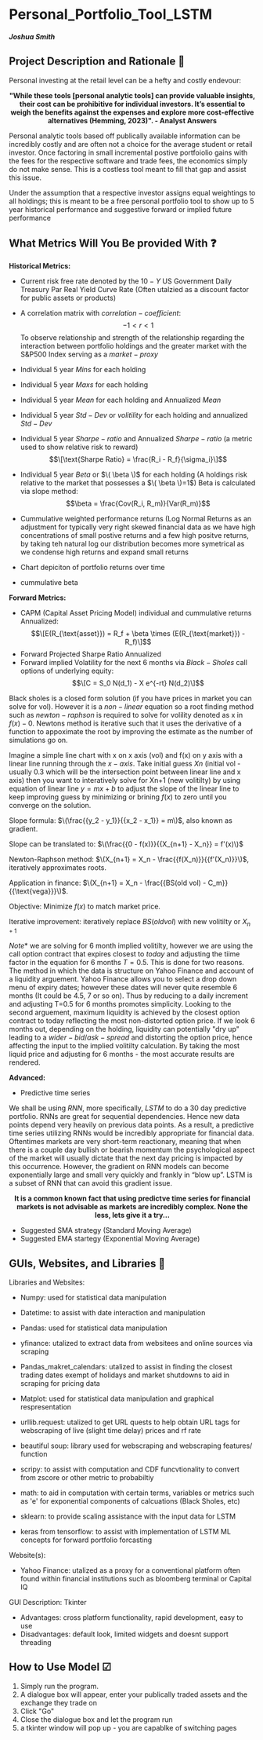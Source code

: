 # Personal_Portfolio_Tool_LSTM
##### Joshua Smith 
## Project Description and Rationale &#x1F4D3;
Personal investing at the retail level can be a hefty and costly endevour:
<p align="center">
  <b>"While these tools [personal analytic tools] can provide valuable insights, their cost can be prohibitive for individual investors. It’s essential to weigh the benefits against the expenses and explore more cost-effective alternatives (Hemming, 2023)". - Analyst Answers</b>
</p>

Personal analytic tools based off publically available information can be incredibly costly and are often not a choice for the average student or retail investor. Once factoring in small incremental postive portfoiolio gains with the fees for the respective software and trade fees,  the economics simply do not make sense. This is a costless tool meant to fill that gap and assist this issue.

Under  the assumption that a respective investor assigns equal weightings to all holdings; this is meant to be a free personal portfolio tool to show up to 5 year historical performance and suggestive forward or implied future performance

## What Metrics Will You Be provided With &#x2753;
<p align="left">
  <b>Historical Metrics: </b>
</p>

* Current risk free rate denoted by the $10-Y$ US Government Daily Treasury Par Real Yield Curve Rate (Often utalzied as a discount factor for public assets or products)
* A correlation matrix with $correlation-coefficient$: $$-1 < r < 1$$ To observe relationship and strength of the relationship regarding the interaction between portfolio holdings and the greater market with the S&P500 Index serving as a $market-proxy$
* Individual 5 year $Mins$ for each holding
* Individual 5 year $Maxs$ for each holding
* Individual 5 year $Mean$ for each holding  and Annualized $Mean$
* Individual 5 year $Std-Dev$ or $volitility$ for each holding and annualized $Std-Dev$
* Individual 5 year $Sharpe-ratio$ and Annualized $Sharpe-ratio$ (a metric used to show relative risk to reward) $$\[\text{Sharpe Ratio} = \frac{R_i - R_f}{\sigma_i}\]$$
* Individual 5 year $Beta$ or $\( \beta \)$ for each holding (A holdings risk relative to the market that possesses a $\( \beta \)=1$)
  Beta is calculated via slope method:
  $$\beta = \frac{Cov(R_i, R_m)}{Var(R_m)}$$

* Cummulative weighted performance returns (Log Normal Returns as an adjustment for typically very right skewed financial data as we have high concentrations of small postive returns and a few high positve returns, by taking teh natural log our distribution becomes more symetrical as we condense high returns and expand small returns
* Chart depiciton of portfolio returns over time
* cummulative beta

<p align="left">
  <b>Forward Metrics: </b>
</p>

* CAPM (Capital Asset Pricing Model) individual and cummulative returns Annualized: $$\[E(R_{\text{asset}}) = R_f + \beta \times (E(R_{\text{market}}) - R_f)\]$$
* Forward Projected Sharpe Ratio Annualized
* Forward implied Volatility for the next 6 months via $Black-Sholes$ call options of underlying equity: $$\[C = S_0 N(d_1) - X e^{-rt} N(d_2)\]$$

Black sholes is a closed form solution (if you have prices in market you can solve for vol). However it is a $non-linear$ equation so a root finding method such as $newton-raphson$ is required to solve for volility denoted as x in $f(x)-0$. Newtons method is iterative such that it uses the derivative of a function to appoximate the root by improving the estimate as the number of simulations go on.

Imagine a simple line chart with x on x axis (vol) and f(x) on y axis with a linear line running through the $x-axis$. Take initial guess $Xn$ (initial vol - usually 0.3 which will be the intersection point between linear line and x axis) then you want to interatively solve for Xn+1 (new volitilty) by using equation of linear line $y=mx+b$ to adjust the slope of the linear line to keep improving guess by minimizing or brining $f(x)$ to zero until you converge on the solution.

Slope formula: $\(\frac{{y_2 - y_1}}{{x_2 - x_1}} = m\)$, also known as gradient.

Slope can be translated to: $\(\frac{{0 - f(x)}}{{X_{n+1} - X_n}} = f'(x)\)$

Newton-Raphson method: $\(X_{n+1} = X_n - \frac{{f(X_n)}}{{f'(X_n)}}\)$, iteratively approximates roots.

Application in finance: $\(X_{n+1} = X_n - \frac{{BS(old vol) - C_m}}{{\text{vega}}}\)$.

Objective: Minimize $f(x)$ to match market price.

Iterative improvement: iteratively replace ${BS(old vol)}$ with new volitilty or $X_{n+1}$

$Note*$ we are solving for 6 month implied volitilty, however we are using the call option contract that expires closest to $today$ and adjusting the tiime factor in the equation for 6 months $T=0.5$. This is done for two reasons. The method in which the data is structure on Yahoo Finance and account of a liquidity arguement. Yahoo Finance allows you to select a drop down menu of expiry dates; however these dates will never quite resemble 6 months (It could be 4.5, 7 or so on). Thus by reducing to a daily increment and adjusting T=0.5 for 6 months promotes simplicity. Looking to the second arguement, maximum liquidity is achieved by the closest option contract to today reflecting the most non-distorted option price. If we look 6 months out, depending on the holding, liquidity can potentially "dry up" leading to a $wider-bid/ask-spread$ and distorting the option price, hence affecting the input to the implied volitilty calculation. By taking the most liquid price and adjusting for 6 months - the most accurate results are rendered. 

<p align="left">
  <b>Advanced: </b>
</p>

* Predictive time series

We shall be using $RNN$, more specifically, $LSTM$ to do a 30 day predictive portfolio. RNNs are great for sequential dependencies. Hence new data points depend very heavily on previous data points. As a result, a predictive time series utilizing RNNs would be incredibly appropriate for financial data. Oftentimes markets are very short-term reactionary, meaning that when there is a couple day bullish or bearish momentum the psychological aspect of the market will usually dictate that the next day pricing is impacted by this occurrence. However, the gradient on RNN models can become exponentially large and small very quickly and frankly in “blow up”. LSTM is a subset of RNN that can avoid this gradient issue.

<p align="center">
  <b>It is a common known fact that using predictve time series for financial markets is not advisable as markets are incredibly complex. None the less, lets give it a try...</b>
</p>

* Suggested SMA strategy (Standard Moving Average)
* Suggested EMA startegy (Exponential Moving Average)

## GUIs, Websites, and Libraries &#x1F4F6;
Libraries and Websites: 

* Numpy: used for statistical data manipulation

* Datetime: to assist with date interaction and manipulation

* Pandas: used for statistical data manipulation

* yfinance: utalized to extract data from websitees and online sources via scraping

* Pandas_makret_calendars: utalized to assist in finding the closest trading dates exempt of holidays and market shutdowns to aid in scraping for pricing data

* Matplot: used for statistical data manipulation and graphical respresentation

* urllib.request: utalized to get URL quests to help obtain URL tags for webscraping of live (slight time delay) prices and rf rate

* beautiful soup: library used for webscraping and webscraping features/ function

* scripy: to assist with computation and CDF funcvtionality to convert from zscore or other metric to probabiltiy 

* math: to aid in computation with certain terms, variables or metrics such as 'e' for exponential components of calcuations (Black Sholes, etc)

* sklearn: to provide scaling assistance with the input data for LSTM

* keras from tensorflow: to assist with implementation of LSTM ML concepts for forward portfolio forcasting

Website(s):

* Yahoo Finance: utalized as a proxy for a conventional platform often found within financial institutions such as bloomberg terminal or Capital IQ

GUI Description: Tkinter

* Advantages: cross platform functionality, rapid development, easy to use
* Disadvantages: default look, limited widgets and doesnt support threading


## How to Use Model &#x2611;

1. Simply run the program.
2. A dialogue box will appear, enter your publically traded assets and the exchange they trade on
3. Click "Go"
4. Close the dialogue box and let the program run
5. a tkinter window will pop up - you are capablke of switching pages



